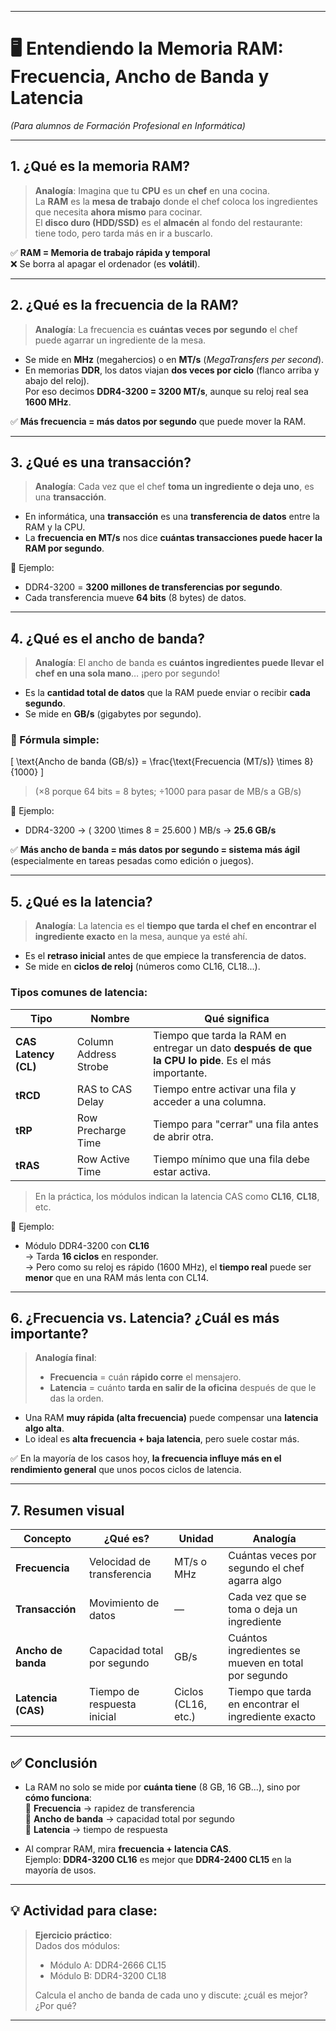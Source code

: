 
---

# 🖥️ **Entendiendo la Memoria RAM: Frecuencia, Ancho de Banda y Latencia**  
*(Para alumnos de Formación Profesional en Informática)*

---

## 1. ¿Qué es la memoria RAM?

> **Analogía**: Imagina que tu **CPU** es un **chef** en una cocina.  
> La **RAM** es la **mesa de trabajo** donde el chef coloca los ingredientes que necesita **ahora mismo** para cocinar.  
> El **disco duro (HDD/SSD)** es el **almacén** al fondo del restaurante: tiene todo, pero tarda más en ir a buscarlo.

✅ **RAM = Memoria de trabajo rápida y temporal**  
❌ Se borra al apagar el ordenador (es **volátil**).

---

## 2. ¿Qué es la **frecuencia** de la RAM?

> **Analogía**: La frecuencia es **cuántas veces por segundo** el chef puede agarrar un ingrediente de la mesa.

- Se mide en **MHz** (megahercios) o en **MT/s** (*MegaTransfers per second*).
- En memorias **DDR**, los datos viajan **dos veces por ciclo** (flanco arriba y abajo del reloj).  
  Por eso decimos **DDR4-3200 = 3200 MT/s**, aunque su reloj real sea **1600 MHz**.

✅ **Más frecuencia = más datos por segundo** que puede mover la RAM.

---

## 3. ¿Qué es una **transacción**?

> **Analogía**: Cada vez que el chef **toma un ingrediente o deja uno**, es una **transacción**.

- En informática, una **transacción** es una **transferencia de datos** entre la RAM y la CPU.
- La **frecuencia en MT/s** nos dice **cuántas transacciones puede hacer la RAM por segundo**.

📌 Ejemplo:  
- DDR4-3200 = **3200 millones de transferencias por segundo**.  
- Cada transferencia mueve **64 bits** (8 bytes) de datos.

---

## 4. ¿Qué es el **ancho de banda**?

> **Analogía**: El ancho de banda es **cuántos ingredientes puede llevar el chef en una sola mano**… ¡pero por segundo!

- Es la **cantidad total de datos** que la RAM puede enviar o recibir **cada segundo**.
- Se mide en **GB/s** (gigabytes por segundo).

### 🔢 Fórmula simple:
\[
\text{Ancho de banda (GB/s)} = \frac{\text{Frecuencia (MT/s)} \times 8}{1000}
\]

> (×8 porque 64 bits = 8 bytes; ÷1000 para pasar de MB/s a GB/s)

📌 Ejemplo:  
- DDR4-3200 → \( 3200 \times 8 = 25.600 \) MB/s → **25.6 GB/s**

✅ **Más ancho de banda = más datos por segundo = sistema más ágil** (especialmente en tareas pesadas como edición o juegos).

---

## 5. ¿Qué es la **latencia**?

> **Analogía**: La latencia es el **tiempo que tarda el chef en encontrar el ingrediente exacto** en la mesa, aunque ya esté ahí.

- Es el **retraso inicial** antes de que empiece la transferencia de datos.
- Se mide en **ciclos de reloj** (números como CL16, CL18...).

### Tipos comunes de latencia:

| Tipo | Nombre | Qué significa |
|------|--------|----------------|
| **CAS Latency (CL)** | Column Address Strobe | Tiempo que tarda la RAM en entregar un dato **después de que la CPU lo pide**. Es el más importante. |
| **tRCD** | RAS to CAS Delay | Tiempo entre activar una fila y acceder a una columna. |
| **tRP** | Row Precharge Time | Tiempo para "cerrar" una fila antes de abrir otra. |
| **tRAS** | Row Active Time | Tiempo mínimo que una fila debe estar activa. |

> En la práctica, los módulos indican la latencia CAS como **CL16**, **CL18**, etc.

📌 Ejemplo:  
- Módulo DDR4-3200 con **CL16**  
  → Tarda **16 ciclos** en responder.  
  → Pero como su reloj es rápido (1600 MHz), el **tiempo real** puede ser **menor** que en una RAM más lenta con CL14.

---

## 6. ¿Frecuencia vs. Latencia? ¿Cuál es más importante?

> **Analogía final**:  
> - **Frecuencia** = cuán **rápido corre** el mensajero.  
> - **Latencia** = cuánto **tarda en salir de la oficina** después de que le das la orden.

- Una RAM **muy rápida (alta frecuencia)** puede compensar una **latencia algo alta**.
- Lo ideal es **alta frecuencia + baja latencia**, pero suele costar más.

✅ En la mayoría de los casos hoy, **la frecuencia influye más en el rendimiento general** que unos pocos ciclos de latencia.

---

## 7. Resumen visual

| Concepto | ¿Qué es? | Unidad | Analogía |
|--------|--------|--------|--------|
| **Frecuencia** | Velocidad de transferencia | MT/s o MHz | Cuántas veces por segundo el chef agarra algo |
| **Transacción** | Movimiento de datos | — | Cada vez que se toma o deja un ingrediente |
| **Ancho de banda** | Capacidad total por segundo | GB/s | Cuántos ingredientes se mueven en total por segundo |
| **Latencia (CAS)** | Tiempo de respuesta inicial | Ciclos (CL16, etc.) | Tiempo que tarda en encontrar el ingrediente exacto |

---

## ✅ Conclusión

- La RAM no solo se mide por **cuánta tiene** (8 GB, 16 GB...), sino por **cómo funciona**:  
  🔹 **Frecuencia** → rapidez de transferencia  
  🔹 **Ancho de banda** → capacidad total por segundo  
  🔹 **Latencia** → tiempo de respuesta

- Al comprar RAM, mira **frecuencia + latencia CAS**.  
  Ejemplo: **DDR4-3200 CL16** es mejor que **DDR4-2400 CL15** en la mayoría de usos.

---

## 💡 Actividad para clase:
> **Ejercicio práctico**:  
> Dados dos módulos:  
> - Módulo A: DDR4-2666 CL15  
> - Módulo B: DDR4-3200 CL18  
>  
> Calcula el ancho de banda de cada uno y discute: ¿cuál es mejor? ¿Por qué?

---

